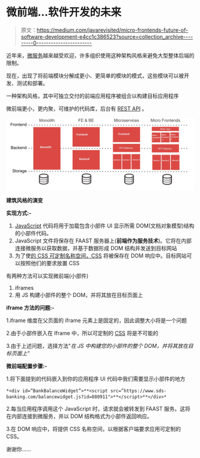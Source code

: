 # 微前端…软件开发的未来

> 原文：<https://medium.com/javarevisited/micro-frontends-future-of-software-development-e4cc1c386523?source=collection_archive---------0----------------------->

近年来，[微服务](/javarevisited/8-best-online-courses-to-learn-service-oriented-soa-and-microservices-architecture-94c01d6b94e6)越来越受欢迎，许多组织使用这种架构风格来避免大型整体后端的限制。

现在，出现了将前端模块分解成更小、更简单的模块的模式，这些模块可以被开发、测试和部署。

一种架构风格，其中可独立交付的前端应用程序被组合以构建目标应用程序

微前端更小，更内聚，可维护的代码库，后台有 [REST API](/javarevisited/10-best-java-web-services-rest-soap-and-api-courses-for-beginners-724a8f51298d) 。

[![](img/a6bcf8ef8570d878b7cb5d75d082f505.png)](https://javarevisited.blogspot.com/2019/08/top-5-online-training-courses-to-learn-frontend-web-development.html)

**建筑风格的演变**

**实现方式:-**

1.  [JavaScript](/javarevisited/my-favorite-free-tutorials-and-courses-to-learn-javascript-8f4d0a71faf2) 代码将用于加载包含小部件 UI 显示所需 DOM(文档对象模型)结构的小部件代码。
2.  JavaScript 文件将保存在 FAAST 服务器上(**前端作为服务技术**)。它将在内部连接微服务以获取数据，并基于数据形成 DOM 结构并发送到目标网站
3.  为了使[的 CSS 可定制名称空间，CSS](/javarevisited/10-best-css-online-courses-for-beginners-and-experienced-developers-54aa2e8c0253) 将被保存在 DOM 响应中。目标网站可以按照他们的要求放置 CSS

有两种方法可以实现微前端(小部件)

1.  iframes
2.  用 JS 构建小部件的整个 DOM，并将其放在目标页面上

**iframe 方法的问题:-**

1.iframe 维度在父页面的 iframe 元素上是固定的，因此调整大小将是一个问题

2.由于小部件嵌入在 Iframe 中，所以可定制的 [CSS](/javarevisited/top-10-free-courses-to-learn-html-5-css-3-and-web-development-872d62d97a97) 将是不可能的

3.由于上述问题，选择方法"*在 JS 中构建您的小部件的整个 DOM，并将其放在目标页面上"*

**微前端配置步骤:-**

1.将下面提到的代码嵌入到你的应用程序 UI 代码中我们需要显示小部件的地方

```
*<div id=”BankBalanceWidget”>**<script src=”https://www.sds-banking.com/balancewidget.js?id=880911">**</script>**</div>*
```

2.每当应用程序调用这个 JavaScript 时，请求就会被转发到 FAAST 服务。这将在内部连接到微服务，并以 DOM 结构格式为小部件返回响应。

3.在 DOM 响应中，将提供 CSS 名称空间，以根据客户端要求应用可定制的 CSS。

谢谢你……